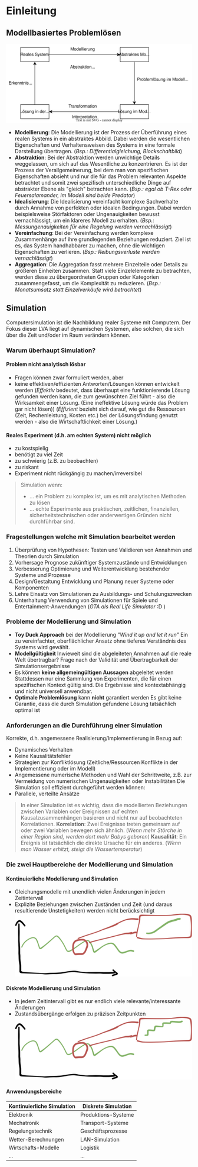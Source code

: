 # Einleitung

## Modellbasiertes Problemlösen

![Modellbasiertes Problemlösen](img/ModellBasiertesProblemLoesen.svg)

- **Modellierung**: Die Modellierung ist der Prozess der Überführung eines realen Systems in ein abstraktes Abbild. Dabei werden die wesentlichen Eigenschaften und Verhaltensweisen des Systems in eine formale Darstellung übertragen. (*Bsp.: Differentialgleichung, Blockschaltbild*)
- **Abstraktion**: Bei der Abstraktion werden unwichtige Details weggelassen, um sich auf das Wesentliche zu konzentrieren. Es ist der Prozess der Verallgemeinerung, bei dem man von spezifischen Eigenschaften absieht und nur die für das Problem relevanten Aspekte betrachtet und somit zwei spezifisch unterschiedliche Dinge auf abstrakter Ebene als "gleich" betrachten kann. (*Bsp.: egal ob T-Rex oder Feuersalamander, im Modell sind beide Predator*)
- **Idealisierung**: Die Idealisierung vereinfacht komplexe Sachverhalte durch Annahme von perfekten oder idealen Bedingungen. Dabei werden beispielsweise Störfaktoren oder Ungenauigkeiten bewusst vernachlässigt, um ein klareres Modell zu erhalten. (*Bsp.: Messungenauigkeiten für eine Regelung werden vernachlässigt*)
- **Vereinfachung**: Bei der Vereinfachung werden komplexe Zusammenhänge auf ihre grundlegenden Beziehungen reduziert. Ziel ist es, das System handhabbarer zu machen, ohne die wichtigen Eigenschaften zu verlieren. (*Bsp.: Reibungsverluste werden vernachlässigt*)
- **Aggregation**: Die Aggregation fasst mehrere Einzelteile oder Details zu größeren Einheiten zusammen. Statt viele Einzelelemente zu betrachten, werden diese zu übergeordneten Gruppen oder Kategorien zusammengefasst, um die Komplexität zu reduzieren. (*Bsp.: Monatsumsatz statt Einzelverkäufe wird betrachtet*)

## Simulation
Computersimulation ist die Nachbildung realer Systeme mit Computern. Der Fokus dieser LVA liegt auf dynamischen Systemen, also solchen, die sich über die Zeit und/oder im Raum verändern können.

### Warum überhaupt Simulation?

#### Problem nicht analytisch lösbar
- Fragen können zwar formuliert werden, aber
- keine effektiven/effizienten Antworten/Lösungen können entwickelt werden
(*Effektiv* bedeutet, dass überhaupt eine funktionierende Lösung gefunden werden kann, die zum gewünschten Ziel führt - also die Wirksamkeit einer Lösung. (Eine ineffektive Lösung würde das Problem gar nicht lösen))
(*Effizient* bezieht sich darauf, wie gut die Ressourcen (Zeit, Rechenleistung, Kosten etc.) bei der Lösungsfindung genutzt werden - also die Wirtschaftlichkeit einer Lösung.)

#### Reales Experiment (d.h. am echten System) nicht möglich
- zu kostspielig
- benötigt zu viel Zeit
- zu schwierig (z.B. zu beobachten)
- zu riskant
- Experiment nicht rückgängig zu machen/irreversibel

>Simulation wenn:
>- ... ein Problem zu komplex ist, um es mit analytischen Methoden zu lösen
>- ... echte Experimente aus praktischen, zeitlichen, finanziellen, sicherheitstechnischen oder anderwertigen Gründen nicht durchführbar sind.

### Fragestellungen welche mit Simulation bearbeitet werden

1. Überprüfung von Hypothesen:
Testen und Validieren von Annahmen und Theorien durch Simulation
2. Vorhersage
Prognose zukünftiger Systemzustände und Entwicklungen
3. Verbesserung
Optimierung und Weiterentwicklung bestehender Systeme und Prozesse
4. Design/Gestaltung
Entwicklung und Planung neuer Systeme oder Komponenten
5. Lehre
Einsatz von Simulationen zu Ausbildungs- und Schulungszwecken
6. Unterhaltung
Verwendung von Simulationen für Spiele und Entertainment-Anwendungen (*GTA als Real Life Simulator* :D )

### Probleme der Modellierung und Simulation
- **Toy Duck Approach** bei der Modellierung
*"Wind it up and let it run"* Ein zu vereinfachter, oberflächlicher Ansatz ohne tieferes Verständnis des Systems wird gewählt.
-  **Modellgültigkeit**
Inwieweit sind die abgeleiteten Annahmen auf die reale Welt übertragbar? Frage nach der Validität und Übertragbarkeit der Simulationsergebnisse
- Es können **keine allgemeingültigen Aussagen** abgeleitet werden
Stattdessen nur eine Sammlung von Experimenten, die für einen spezifischen Kontext gültig sind. Die Ergebnisse sind kontextabhängig und nicht universell anwendbar.
- **Optimale Problemlösung** kann **nicht** garantiert werden
Es gibt keine Garantie, dass die durch Simulation gefundene Lösung tatsächlich optimal ist

### Anforderungen an die Durchführung einer Simulation
Korrekte, d.h. angemessene Realisierung/Implementierung in Bezug auf:
- Dynamisches Verhalten
- Keine Kausalitätsfehler
- Strategien zur Konfliktlösung (Zeitliche/Ressourcen Konflikte in der Implementierung oder im Modell)
- Angemessene numerische Methoden und Wahl der Schrittweite, z.B. zur Vermeidung von numerischen Ungenauigkeiten oder Instabilitäten
Die Simulation soll effizient durchgeführt werden können:
- Parallele, verteilte Ansätze

> In einer Simulation ist es wichtig, dass die modellierten Beziehungen zwischen Variablen oder Ereignissen auf echten Kausalzusammenhängen basieren und nicht nur auf beobachteten Korrelationen. **Korrelation**: Zwei Ereignisse treten gemeinsam auf oder zwei Variablen bewegen sich ähnlich. (*Wenn mehr Störche in einer Region sind, werden dort mehr Babys geboren*) **Kausalität**: Ein Ereignis ist tatsächlich die direkte Ursache für ein anderes. (*Wenn man Wasser erhitzt, steigt die Wassertemperatur*)

### Die zwei Hauptbereiche der Modellierung und Simulation

#### Kontinuierliche Modellierung und Simulation
- Gleichungsmodelle mit unendlich vielen Änderungen in jedem Zeitintervall
- Explizite Beziehungen zwischen Zuständen und Zeit (und daraus resultierende Unstetigkeiten) werden nicht berücksichtigt
![Kontinuierlich](img/Kontinuierlich.svg)

#### Diskrete Modellierung und Simulation
- In jedem Zeitintervall gibt es nur endlich viele relevante/interessante Änderungen
- Zustandsübergänge erfolgen zu präzisen Zeitpunkten
![alt text](img/Diskret.svg)

#### Anwendungsbereiche

| Kontinuierliche Simulation  | Diskrete Simulation   |
|---|---|
| Elektronik  | Produktions-Systeme  |
| Mechatronik  | Transport-Systeme  |
| Regelungstechnik  | Geschäftsprozesse  |
| Wetter-Berechnungen  | LAN-Simulation  |
| Wirtschafts-Modelle  | Logistik  |
| ...  | ...  |
